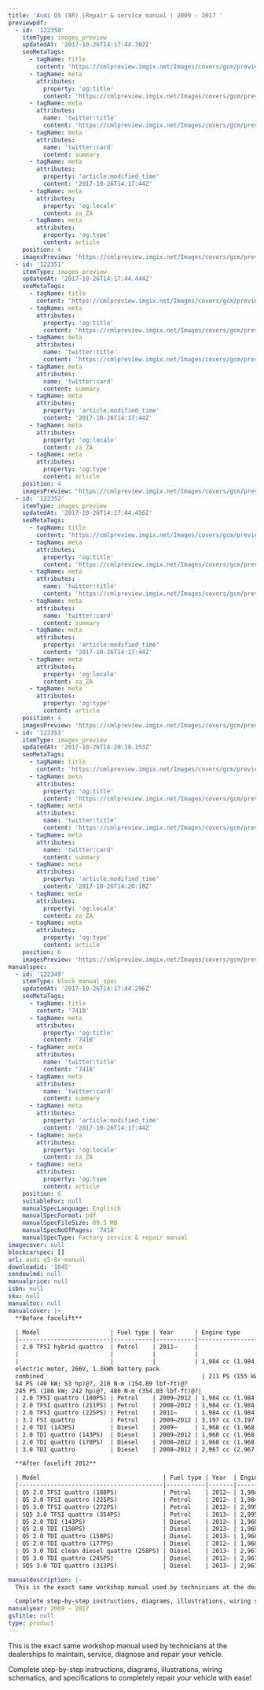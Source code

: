```yaml
---
title: 'Audi Q5 (8R) |Repair & service manual | 2009 - 2017 '
previewpdf:
  - id: '122350'
    itemType: images_preview
    updatedAt: '2017-10-26T14:17:44.302Z'
    seoMetaTags:
      - tagName: title
        content: 'https://cmlpreview.imgix.net/Images/covers/gcm/preview/pr-1045-1.jpg'
      - tagName: meta
        attributes:
          property: 'og:title'
          content: 'https://cmlpreview.imgix.net/Images/covers/gcm/preview/pr-1045-1.jpg'
      - tagName: meta
        attributes:
          name: 'twitter:title'
          content: 'https://cmlpreview.imgix.net/Images/covers/gcm/preview/pr-1045-1.jpg'
      - tagName: meta
        attributes:
          name: 'twitter:card'
          content: summary
      - tagName: meta
        attributes:
          property: 'article:modified_time'
          content: '2017-10-26T14:17:44Z'
      - tagName: meta
        attributes:
          property: 'og:locale'
          content: za_ZA
      - tagName: meta
        attributes:
          property: 'og:type'
          content: article
    position: 4
    imagesPreview: 'https://cmlpreview.imgix.net/Images/covers/gcm/preview/pr-1045-1.jpg'
  - id: '122351'
    itemType: images_preview
    updatedAt: '2017-10-26T14:17:44.444Z'
    seoMetaTags:
      - tagName: title
        content: 'https://cmlpreview.imgix.net/Images/covers/gcm/preview/pr-1045-2.jpg'
      - tagName: meta
        attributes:
          property: 'og:title'
          content: 'https://cmlpreview.imgix.net/Images/covers/gcm/preview/pr-1045-2.jpg'
      - tagName: meta
        attributes:
          name: 'twitter:title'
          content: 'https://cmlpreview.imgix.net/Images/covers/gcm/preview/pr-1045-2.jpg'
      - tagName: meta
        attributes:
          name: 'twitter:card'
          content: summary
      - tagName: meta
        attributes:
          property: 'article:modified_time'
          content: '2017-10-26T14:17:44Z'
      - tagName: meta
        attributes:
          property: 'og:locale'
          content: za_ZA
      - tagName: meta
        attributes:
          property: 'og:type'
          content: article
    position: 4
    imagesPreview: 'https://cmlpreview.imgix.net/Images/covers/gcm/preview/pr-1045-2.jpg'
  - id: '122352'
    itemType: images_preview
    updatedAt: '2017-10-26T14:17:44.456Z'
    seoMetaTags:
      - tagName: title
        content: 'https://cmlpreview.imgix.net/Images/covers/gcm/preview/pr-1045-3.jpg'
      - tagName: meta
        attributes:
          property: 'og:title'
          content: 'https://cmlpreview.imgix.net/Images/covers/gcm/preview/pr-1045-3.jpg'
      - tagName: meta
        attributes:
          name: 'twitter:title'
          content: 'https://cmlpreview.imgix.net/Images/covers/gcm/preview/pr-1045-3.jpg'
      - tagName: meta
        attributes:
          name: 'twitter:card'
          content: summary
      - tagName: meta
        attributes:
          property: 'article:modified_time'
          content: '2017-10-26T14:17:44Z'
      - tagName: meta
        attributes:
          property: 'og:locale'
          content: za_ZA
      - tagName: meta
        attributes:
          property: 'og:type'
          content: article
    position: 4
    imagesPreview: 'https://cmlpreview.imgix.net/Images/covers/gcm/preview/pr-1045-3.jpg'
  - id: '122353'
    itemType: images_preview
    updatedAt: '2017-10-26T14:20:18.153Z'
    seoMetaTags:
      - tagName: title
        content: 'https://cmlpreview.imgix.net/Images/covers/gcm/preview/pr-1045-4.jpg'
      - tagName: meta
        attributes:
          property: 'og:title'
          content: 'https://cmlpreview.imgix.net/Images/covers/gcm/preview/pr-1045-4.jpg'
      - tagName: meta
        attributes:
          name: 'twitter:title'
          content: 'https://cmlpreview.imgix.net/Images/covers/gcm/preview/pr-1045-4.jpg'
      - tagName: meta
        attributes:
          name: 'twitter:card'
          content: summary
      - tagName: meta
        attributes:
          property: 'article:modified_time'
          content: '2017-10-26T14:20:18Z'
      - tagName: meta
        attributes:
          property: 'og:locale'
          content: za_ZA
      - tagName: meta
        attributes:
          property: 'og:type'
          content: article
    position: 6
    imagesPreview: 'https://cmlpreview.imgix.net/Images/covers/gcm/preview/pr-1045-4.jpg'
manualspec:
  - id: '122349'
    itemType: block_manual_spec
    updatedAt: '2017-10-26T14:17:44.296Z'
    seoMetaTags:
      - tagName: title
        content: '7418'
      - tagName: meta
        attributes:
          property: 'og:title'
          content: '7418'
      - tagName: meta
        attributes:
          name: 'twitter:title'
          content: '7418'
      - tagName: meta
        attributes:
          name: 'twitter:card'
          content: summary
      - tagName: meta
        attributes:
          property: 'article:modified_time'
          content: '2017-10-26T14:17:44Z'
      - tagName: meta
        attributes:
          property: 'og:locale'
          content: za_ZA
      - tagName: meta
        attributes:
          property: 'og:type'
          content: article
    position: 6
    suitableFor: null
    manualSpecLanguage: Englisch
    manualSpecFormat: pdf
    manualSpecFileSize: 89.5 MB
    manualSpecNoOfPages: '7418'
    manualSpecType: Factory service & repair manual
imagecover: null
blockcarspec: []
url: audi-q5-8r-manual
downloadid: '1045'
sendowlmd: null
manualprice: null
isbn: null
sku: null
manualtoc: null
manualcover: |+
  **Before facelift**

  | Model                    | Fuel type | Year      | Engine type                                          | Power, torque@rpm                                                 | 
  |--------------------------|-----------|-----------|------------------------------------------------------|-------------------------------------------------------------------| 
  | 2.0 TFSI hybrid quattro  | Petrol    | 2011–     |                                                      |                                                                   | 
  |                          |           |           |                                                      |                                                                   | 
  |                          |           |           | 1,984 cc (1.984 L; 121.1 cu in) I4 turbo (petrol)
  electric motor, 266V, 1.3kWh battery pack
  combined                                             | 211 PS (155 kW; 208 hp)@4300–6000, 350 N·m (258.15 lbf·ft)@1500–4200
  54 PS (40 kW; 53 hp)@?, 210 N·m (154.89 lbf·ft)@?
  245 PS (180 kW; 242 hp)@?, 480 N·m (354.03 lbf·ft)@?| 
  | 2.0 TFSI quattro (180PS) | Petrol    | 2009–2012 | 1,984 cc (1.984 L; 121.1 cu in) I4 turbo             | 180 PS (132 kW; 178 hp)@4000–6000, 320 N·m (236 lbf·ft)@1500–4200 | 
  | 2.0 TFSI quattro (211PS) | Petrol    | 2008–2012 | 1,984 cc (1.984 L; 121.1 cu in) I4 turbo             | 211 PS (155 kW; 208 hp)@4300–6000, 350 N·m (258 lbf·ft)@1500–4200 | 
  | 2.0 TFSI quattro (225PS) | Petrol    | 2011–     | 1,984 cc (1.984 L; 121.1 cu in) I4 turbo             | 225 PS (165 kW; 222 hp)@4500–6250, 350 N·m (258 lbf·ft)@1500–4500 | 
  | 3.2 FSI quattro          | Petrol    | 2009–2012 | 3,197 cc (3.197 L; 195.1 cu in) V6                   | 270 PS (199 kW; 266 hp)@6500, 330 N·m (243 lbf·ft)@3000–5000      | 
  | 2.0 TDI (143PS)          | Diesel    | 2009–     | 1,968 cc (1.968 L; 120.1 cu in) I4 turbo common rail | 143 PS (105 kW; 141 hp)@4200, 320 N·m (236 lbf·ft)@1750–2500      | 
  | 2.0 TDI quattro (143PS)  | Diesel    | 2009–2012 | 1,968 cc (1.968 L; 120.1 cu in) I4 turbo common rail | 143 PS (105 kW; 141 hp)@4200, 320 N·m (236 lbf·ft)@1750–2500      | 
  | 2.0 TDI quattro (170PS)  | Diesel    | 2008–2012 | 1,968 cc (1.968 L; 120.1 cu in) I4 turbo common rail | 170 PS (125 kW; 168 hp)@4200, 350 N·m (258 lbf·ft)@1750–2500      | 
  | 3.0 TDI quattro          | Diesel    | 2008–2012 | 2,967 cc (2.967 L; 181.1 cu in) V6 turbo common rail | 240 PS (177 kW; 237 hp)@4000–4400, 500 N·m (369 lbf·ft)@1500–3000 | 

  **After facelift 2012**

  | Model                                   | Fuel type | Year  | Engine type                                                      | Power, torque@rpm                                                              | 
  |-----------------------------------------|-----------|-------|------------------------------------------------------------------|--------------------------------------------------------------------------------| 
  | Q5 2.0 TFSI quattro (180PS)             | Petrol    | 2012– | 1,984 cc (1.984 L; 121.1 cu in) I4 turbo (CDNB)                  | 180 PS (132 kW; 178 hp)@4000–6000, 320 N·m (236.02 lbf·ft)@1500–3800           | 
  | Q5 2.0 TFSI quattro (225PS)             | Petrol    | 2012– | 1,984 cc (1.984 L; 121.1 cu in) I4 turbo (CDNC)                  | 225 PS (165 kW; 222 hp)@4500–6250, 350 N·m (258.15 lbf·ft)@1500–4500           | 
  | Q5 3.0 TFSI quattro (272PS)             | Petrol    | 2012– | 2,995 cc (2.995 L; 182.8 cu in) V6 supercharged (CTUC/CTVA)      | 272 PS (200 kW; 268 hp)@4780–6500, 400 N·m (295.02 lbf·ft)@2150–4780/2500–4780 | 
  | SQ5 3.0 TFSI quattro (354PS)            | Petrol    | 2013– | 2,995 cc (2.995 L; 182.8 cu in) V6 supercharged ()               | 354 PS (260 kW; 349 hp)@6000–6500, 470 N·m (346.65 lbf·ft)@4000–4500           | 
  | Q5 2.0 TDI (143PS)                      | Diesel    | 2012– | 1,968 cc (1.968 L; 120.1 cu in) I4 turbo common rail (CAGA)      | 143 PS (105 kW; 141 hp)@4200, 320 N·m (236.02 lbf·ft)@1750–2500                | 
  | Q5 2.0 TDI (150PS)                      | Diesel    | 2013– | 1,968 cc (1.968 L; 120.1 cu in) I4 turbo common rail (CJCD)      | 143 PS (105 kW; 141 hp)@4200, 320 N·m (236.02 lbf·ft)@1750–2500                | 
  | Q5 2.0 TDI quattro (150PS)              | Diesel    | 2013– | 1,968 cc (1.968 L; 120.1 cu in) I4 turbo common rail (CJCD)      | 143 PS (105 kW; 141 hp)@4200, 320 N·m (236.02 lbf·ft)@1750–2500                | 
  | Q5 2.0 TDI quattro (177PS)              | Diesel    | 2012– | 1,968 cc (1.968 L; 120.1 cu in) I4 turbo common rail (CGLC)      | 177 PS (130 kW; 175 hp)@4200, 380 N·m (280.27 lbf·ft)@1750–2500                | 
  | Q5 3.0 TDI clean diesel quattro (258PS) | Diesel    | 2013– | 2,967 cc (2.967 L; 181.1 cu in) V6 turbo common rail ()          | 258 PS (190 kW; 254 hp)@4000–4500, 580 N·m (427.79 lbf·ft)@1750–2500           | 
  | Q5 3.0 TDI quattro (245PS)              | Diesel    | 2012– | 2,967 cc (2.967 L; 181.1 cu in) V6 turbo common rail (CDUD)      | 245 PS (180 kW; 242 hp)@4000–4500, 580 N·m (427.79 lbf·ft)@1750–2750           | 
  | SQ5 3.0 TDI quattro (313PS)             | Diesel    | 2013– | 2,967 cc (2.967 L; 181.1 cu in) V6 twin turbo common rail (CGQB) | 313 PS (230 kW; 309 hp)@3900–4500, 650 N·m (479.42 lbf·ft)@1450–2800           | 

manualdescription: |-
  This is the exact same workshop manual used by technicians at the dealerships to maintain, service, diagnose and repair your vehicle.

  Complete step-by-step instructions, diagrams, illustrations, wiring schematics, and specifications to completely repair your vehicle with ease!
manualyear: 2009 - 2017
gsTitle: null
type: product
---
```


This is the exact same workshop manual used by technicians at the dealerships to maintain, service, diagnose and repair your vehicle.

Complete step-by-step instructions, diagrams, illustrations, wiring schematics, and specifications to completely repair your vehicle with ease!